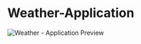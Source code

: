 # Weather-Application

![Weather - Application Preview](https://github.com/TheVedantPatil/Weather-Application/assets/162038413/5c5b2fc1-7dff-4394-ac64-2223ade92130)
